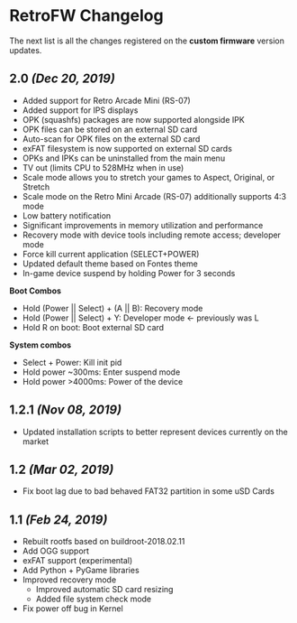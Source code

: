 # RetroFW Changelog

The next list is all the changes registered on the **custom firmware** version updates.

## 2.0 _(Dec 20, 2019)_
- Added support for Retro Arcade Mini (RS-07)
- Added support for IPS displays
- OPK (squashfs) packages are now supported alongside IPK
- OPK files can be stored on an external SD card
- Auto-scan for OPK files on the external SD card
- exFAT filesystem is now supported on external SD cards
- OPKs and IPKs can be uninstalled from the main menu
- TV out (limits CPU to 528MHz when in use)
- Scale mode allows you to stretch your games to Aspect, Original, or Stretch
- Scale mode on the Retro Mini Arcade (RS-07) additionally supports 4:3 mode
- Low battery notification
- Significant improvements in memory utilization and performance
- Recovery mode with device tools including remote access; developer mode
- Force kill current application (SELECT+POWER)
- Updated default theme based on Fontes theme
- In-game device suspend by holding Power for 3 seconds

**Boot Combos**
- Hold (Power || Select) + (A || B): Recovery mode
- Hold (Power || Select) + Y: Developer mode <- previously was L
- Hold R on boot: Boot external SD card

**System combos**
- Select + Power: Kill init pid
- Hold power ~300ms: Enter suspend mode
- Hold power >4000ms: Power of the device

## 1.2.1 _(Nov 08, 2019)_
- Updated installation scripts to better represent devices currently on the market

## 1.2 _(Mar 02, 2019)_
- Fix boot lag due to bad behaved FAT32 partition in some uSD Cards

## 1.1 _(Feb 24, 2019)_
- Rebuilt rootfs based on buildroot-2018.02.11
- Add OGG support
- exFAT support (experimental)
- Add Python + PyGame libraries
- Improved recovery mode
  - Improved automatic SD card resizing
  - Added file system check mode
- Fix power off bug in Kernel
